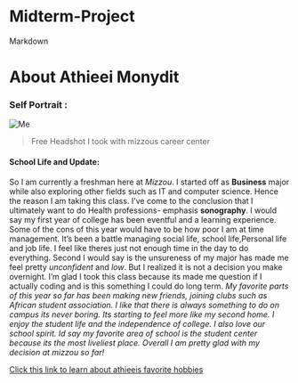# Midterm-Project
Markdown

# About Athieei Monydit
### Self Portrait :
![Me](https://media.licdn.com/dms/image/D5603AQGrcACqYnPHXA/profile-displayphoto-shrink_800_800/0/1667059167555?e=2147483647&v=beta&t=CxaPbKTQmU2xjNAfPdKLj0Fmy4_rzMaR64FiSpBoY8c)
> Free Headshot I took with mizzous career center
#### School Life and Update:
So I am currently a freshman here at *Mizzou*. I started off as **Business** major while also exploring other fields such as IT and computer science. Hence the reason I am taking this class. I’ve come to the conclusion that I ultimately want to do Health professions- emphasis **sonography**. I would say my first year of college has been eventful and a learning experience. Some of the cons of this year would have to be how poor I am at time management. It’s been a battle managing social life, school life,Personal life and job life. I feel like theres just not enough time in the day to do everything. Second I would say is the unsureness of my major has made me feel pretty *unconfident* and *low*. But I realized it is not a decision you make overnight. I’m glad I took this class because its made me question if I actually coding and is this something I could do long term. *My favorite parts of this year so far has been making new friends, joining clubs such as African student association. I like that there is always something to do on campus its never boring. Its starting to feel more like my second home. I enjoy the student life and the independence of college. I also love our school spirit. Id say my favorite area of school is the student center because its the most liveliest place. Overall I am pretty glad with my decision at mizzou so far!*


[Click this link to learn about athieeis favorite hobbies](favoritehobbies.md)





